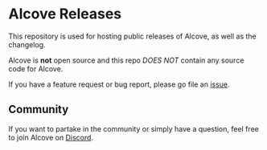 # Alcove Releases

This repository is used for hosting public releases of Alcove, as well as the changelog.

Alcove is **not** open source and this repo *DOES NOT* contain any source code for Alcove.

If you have a feature request or bug report, please go file an [issue](https://github.com/henrikruscon/alcove-releases/issues/new/choose).

## Community

If you want to partake in the community or simply have a question, feel free to join Alcove on [Discord](https://discord.gg/3ExtMdHxRA).
